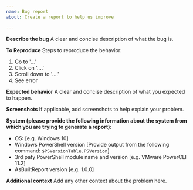 ```yaml
---
name: Bug report
about: Create a report to help us improve

---
```


**Describe the bug**
A clear and concise description of what the bug is.

**To Reproduce**
Steps to reproduce the behavior:
1. Go to '...'
2. Click on '....'
3. Scroll down to '....'
4. See error

**Expected behavior**
A clear and concise description of what you expected to happen.

**Screenshots**
If applicable, add screenshots to help explain your problem.

**System (please provide the following information about the system from which you are trying to generate a report):**
 - OS: [e.g. Windows 10]
 - Windows PowerShell version [Provide output from the following command: `$PSVersionTable.PSVersion`]
 - 3rd paty PowerShell module name and version [e.g. VMware PowerCLI 11.2]
 - AsBuiltReport version [e.g. 1.0.0]

**Additional context**
Add any other context about the problem here.